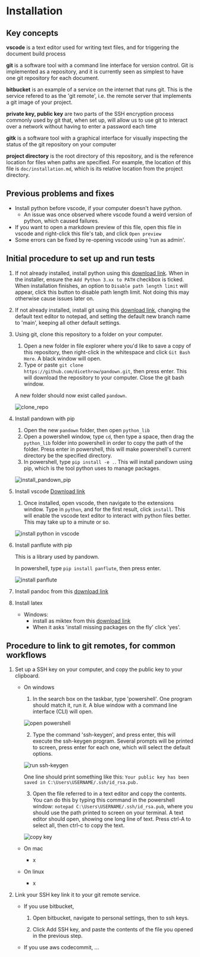 # Installation

## Key concepts

**vscode** is a text editor used for writing text files, and for triggering the document build process

**git** is a software tool with a command line interface for version control. Git is implemented as a repository, and it is currently seen as simplest to have one git repository for each document.

**bitbucket** is an example of a service on the internet that runs git. This is the service refered to as the 'git remote', i.e. the remote server that implements a git image of your project.

**private key, public key** are two parts of the SSH encryption process commonly used by git that, when set up, will allow us to use git to interact over a network without having to enter a password each time

**gitk** is a software tool with a graphical interface for visually inspecting the status of the git repository on your computer

**project directory** is the root directory of this repository, and is the reference location for files when paths are specified. For example, the location of this file is `doc/installation.md`, which is its relative location from the project directory.

## Previous problems and fixes

- Install python before vscode, if your computer doesn't have python. 
	- An issue was once observed where vscode found a weird version of python, which caused failures.
- If you want to open a markdown preview of this file, open this file in vscode and right-click this file's tab, and click `Open preview`
- Some errors can be fixed by re-opening vscode using 'run as admin'.

## Initial procedure to set up and run tests

1. If not already installed, install python using this [download link](https://www.python.org/downloads/). When in the installer, ensure the `Add Python 3.xx to PATH` checkbox is ticked. When installation finishes, an option to `Disable path length limit` will appear, click this button to disable path length limit. Not doing this may otherwise cause issues later on.

2. If not already installed, install git using this [download link](https://gitforwindows.org/), changing the default text editor to notepad, and setting the default new branch name to 'main', keeping all other default settings.

3. Using git, clone this repository to a folder on your computer.

	1. Open a new folder in file explorer where you'd like to save a copy of this repository, then right-click in the whitespace and click `Git Bash Here`. A black window will open.
	2. Type or paste `git clone https://github.com/dicethrow/pandown.git`, then press enter. This will download the repository to your computer. Close the git bash window.
	
	A new folder should now exist called `pandown`.

	![clone_repo](./img/clone_repo.gif)

4. Install pandown with pip

	1. Open the new `pandown` folder, then open `python_lib`
	2. Open a powershell window, type `cd`, then type a space, then drag the `python_lib` folder into powershell in order to copy the path of the folder. Press enter in powershell, this will make powershell's current directory be the specified directory.
	3. In powershell, type `pip install -e .`. This will install pandown using pip, which is the tool python uses to manage packages.

	![install_pandown_pip](./img/install_pandown_pip.gif)

5. Install vscode [Download link](https://code.visualstudio.com/download)

	1. Once installed, open vscode, then navigate to the extensions window. Type in `python`, and for the first result, click `install`. This will enable the vscode text editor to interact with python files better. This may take up to a minute or so.

	![install python in vscode](./img/install_python_in_vscode.gif)

6. Install panflute with pip

	This is a library used by pandown.

	In powershell, type `pip install panflute`, then press enter.

	![install panflute](./img/pip_install_panflute.gif)

7. Install pandoc from this [download link](https://pandoc.org/installing.html)

8. Install latex

	- Windows:
		- install as miktex from this [download link](https://miktex.org/download)
		- When it asks 'install missing packages on the fly' click 'yes'.




## Procedure to link to git remotes, for common workflows

1. Set up a SSH key on your computer, and copy the public key to your clipboard.

	- On windows

		1. In the search box on the taskbar, type 'powershell'. One program should match it, run it. A blue window with a command line interface (CLI) will open.

		![open powershell](./img/open_powershell.gif)

		2. Type the command 'ssh-keygen', and press enter, this will execute the ssh-keygen program.
		Several prompts will be printed to screen, press enter for each one, which will select the default options. 

		![run ssh-keygen](./img/run_ssh-keygen.gif)
		
		One line should print something like this: `Your public key has been saved in C:\Users\USERNAME/.ssh/id_rsa.pub.` 
		
		3. Open the file referred to in a text editor and copy the contents.
		You can do this by typing this command in the powershell window: `notepad C:\Users\USERNAME/.ssh/id_rsa.pub`, where you should use the path printed to screen on your terminal. A text editor should open, showing one long line of text. Press ctrl-A to select all, then ctrl-c to copy the text.

		![copy key](./img/copy_key.gif)

	- On mac
		- x 
	- On linux
		- x

2. Link your SSH key link it to your git remote service.

	- If you use bitbucket,

		1. Open bitbucket, navigate to personal settings, then to ssh keys. 
		
		2. Click Add SSH key, and paste the contents of the file you opened in the previous step.

	- If you use aws codecommit,
		...
